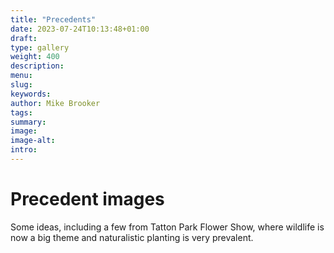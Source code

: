 ```yaml
---
title: "Precedents"
date: 2023-07-24T10:13:48+01:00
draft: 
type: gallery
weight: 400
description: 
menu:
slug:
keywords:
author: Mike Brooker
tags: 
summary:
image:
image-alt:
intro:
---
```


# Precedent images
Some ideas, including a few from Tatton Park Flower Show, where wildlife is now a big theme and naturalistic planting is very prevalent.  
